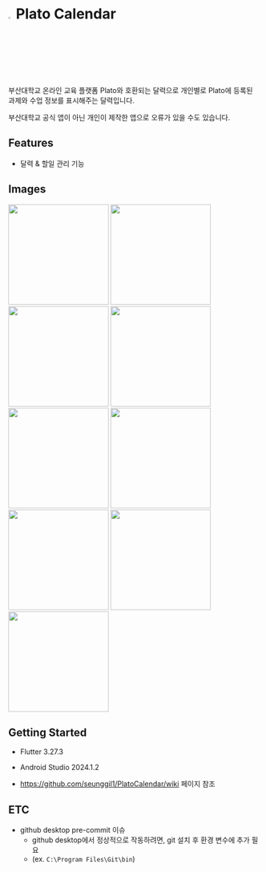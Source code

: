 # <img src = "https://user-images.githubusercontent.com/38664481/115961026-9114f000-a54f-11eb-90c0-aab964dd9202.png" width="3%">Plato Calendar

부산대학교 온라인 교육 플랫폼 Plato와 호환되는 달력으로
개인별로 Plato에 등록된 과제와 수업 정보를 표시해주는 달력입니다.

부산대학교 공식 앱이 아닌 개인이 제작한 앱으로 오류가 있을 수도 있습니다.

## Features
- 달력 & 할일 관리 기능

## Images

<img src="https://github.com/user-attachments/assets/a183f751-da4e-412f-8d87-960cc01c4f7c" width="200" />
<img src="https://github.com/user-attachments/assets/675600bd-2e44-4dbb-8308-a5760488be7a" width="200" />
<img src="https://github.com/user-attachments/assets/92fa1e51-0d73-4618-901d-1cb64a8534f8" width="200" />
<img src="https://github.com/user-attachments/assets/d0fde041-2b49-4067-8dd9-ce5f7ac58abe" width="200" />
<img src="https://github.com/user-attachments/assets/a408418f-06f7-4fa5-a112-73d22b240201" width="200" />
<img src="https://github.com/user-attachments/assets/9af46f62-8991-470a-99c3-c39c6efe9966" width="200" />
<img src="https://github.com/user-attachments/assets/2353ffe0-6145-4520-b076-5a1dd4b0e796" width="200" />
<img src="https://github.com/user-attachments/assets/23ba0ef8-c101-4639-95e6-35419b91e53e" width="200" />
<img src="https://github.com/user-attachments/assets/8c61c4e9-9938-483a-82a7-89d42e82b7bc" width="200" />


## Getting Started
- Flutter 3.27.3
- Android Studio 2024.1.2

- https://github.com/seunggil1/PlatoCalendar/wiki 페이지 참조

## ETC
- github desktop pre-commit 이슈
  - github desktop에서 정상적으로 작동하려면, git 설치 후 환경 변수에 추가 필요  
  -  (ex. `C:\Program Files\Git\bin`)
